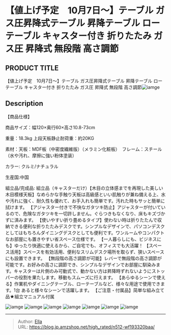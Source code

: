 # 【値上げ予定　10月7日～】テーブル ガス圧昇降式テーブル 昇降テーブル ローテーブル キャスター付き 折りたたみ ガス圧 昇降式 無段階 高さ調節


## PRODUCT TITLE 

【値上げ予定　10月7日～】テーブル ガス圧昇降式テーブル 昇降テーブル ローテーブル キャスター付き 折りたたみ ガス圧 昇降式 無段階 高さ調節![iamge](https://b2bfiles1.gigab2b.cn/image/wkseller/301/wf193320/20200410_3c81c3a4e0f934335843107144027149.jpg)

## Description

【商品仕様】

商品サイズ：幅120×奥行60×高さ10.8-73cm

重量：18.3kg 上段天板静止耐荷重：約20KG

素材：天板：MDF板（中密度繊維版）（メラミン化粧板）　フレーム：スチール（水や汚れ、摩擦に強い粉体塗装）

カラー: クルミ/ナチュラル

生産国:中国

組立品/完成品: 組立品（キャスターだけ）【木目の立体感までを再現した美しい木目模様天板】なめらかな手触り天板は高級感といい肌触りが兼ね備える上、水や汚れに強く、耐久性も優れて、お手入れも簡単です。汚れた時もサッと簡単に拭けます。
【アジャスター付きで不快なガタツキ防止】アジャスターが付いているので、危険なガタツキを一切許しません。ぐらつきもなくなり、床もキズづかずに済みます。
【使いやすい折り畳めるタイプ】使わない時は折りたたんで収納できる便利な折りたたみデスクです。シンプルなデザインで、パソコンデスクとしてはもちろんダイニングデスクとしても便利です。ワンルームやコンパクトなお部屋にも置きやすい省スペース仕様です。
【一人暮らしにも、ビジネスにも】ゆったり快適に使えるから、ご自宅でも、オフィスでも大活躍！
【スペース活用】スペースを有効活用、便利なスリムデスク場所を取らず、狭いスペースにも設置できます。
【無段階の高さ調節が可能】レバーで無段階の高さ調節が可能です。お好みの高さに調節でき、シンプルなデザインでお部屋に馴染みます。キャスターは片側のみ可動式で、動かない方は昇降時ずれないようにストッパーの役割を果たします。移動もスムーズに行えます。
【あらゆるシーンで使える】作業机やダイニングテーブル、ローテーブルなど、様々な用途で使用できます。1台 あると様々なシーンで活躍します。
【ご注意・付属品】简単な組み立て品★組立マニュアル付属


![iamge](https://b2bfiles1.gigab2b.cn/image/wkseller/301/wf193320/20200410_b6ff544f088dc577fb352002d43a1163.jpg)
![iamge](https://b2bfiles1.gigab2b.cn/image/wkseller/301/wf193320/20200410_64f9f6cf7095cf610ab99d6fc18f5664.jpg)
![iamge](https://b2bfiles1.gigab2b.cn/image/wkseller/301/wf193320/20200410_66a04078dda68109179f9923f2347689.jpg)
![iamge](https://b2bfiles1.gigab2b.cn/image/wkseller/301/wf193320/20200410_072df69cc51b5fd5aeb90d18a7af529c.jpg)
![iamge](https://b2bfiles1.gigab2b.cn/image/wkseller/301/wf193320/20200410_efa5151162f8f4fda81f1215a4423dda.jpg)
![iamge](https://b2bfiles1.gigab2b.cn/image/wkseller/301/wf193320/20200410_df0bb1cdf7055cbb05bcbd4b82676be1.jpg)
![iamge](https://b2bfiles1.gigab2b.cn/image/wkseller/301/wf193320/20200410_0f7e41de700834540b4f91e37498351d.jpg)


---

> Author: [Ella](https://blog.jp.amzshop.net/)  
> URL: https://blog.jp.amzshop.net/high_rated/n512-wf193320baa/  

